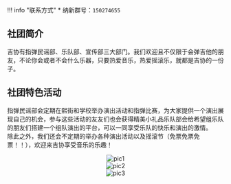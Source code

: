 !!! info "联系方式"
    * 纳新群号：`150274655`

## 社团简介
吉协有指弹民谣部、乐队部、宣传部三大部门。我们欢迎且不仅限于会弹吉他的朋友，不论你会或者不会什么乐器，只要热爱音乐，热爱摇滚乐，就都是吉协的一份子。  
## 社团特色活动  
指弹民谣部会定期在熙街和学校举办演出活动和指弹比赛，为大家提供一个演出展现自己的机会，参与这些活动的友友们也会获得精美小礼品乐队部会给希望组乐队的朋友们搭建一个组队演出的平台，可以一同享受乐队的快乐和演出的激情。  
除此之外，我们还会不定期的举办各种演出活动以及摇滚节（免票免票免票！！），欢迎来吉协享受音乐的乐趣！  
<center><img src="../../resourses/社团_文联_吉他协会_001.jpg" alt="pic1"></center>  
<center><img src="../../resourses/社团_文联_吉他协会_002.jpg" alt="pic2"></center>  
<center><img src="../../resourses/社团_文联_吉他协会_003.jpg" alt="pic3"></center>  